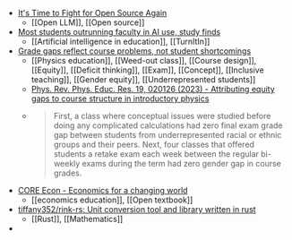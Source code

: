 - [It's Time to Fight for Open Source Again](https://danieljeffries.substack.com/p/its-time-to-fight-for-open-source)
	- [[Open LLM]], [[Open source]]
- [Most students outrunning faculty in AI use, study finds](https://www.insidehighered.com/news/tech-innovation/artificial-intelligence/2023/10/31/most-students-outrunning-faculty-ai-use?mc_cid=7afe5e937b&mc_eid=6731fd9c03)
	- [[Artificial intelligence in education]], [[TurnItIn]]
- [Grade gaps reflect course problems, not student shortcomings](https://www.insidehighered.com/news/diversity/race-ethnicity/2023/09/25/grade-gaps-reflect-course-problems-not-student)
	- [[Physics education]], [[Weed-out class]], [[Course design]], [[Equity]], [[Deficit thinking]], [[Exam]], [[Concept]], [[Inclusive teaching]], [[Gender equity]], [[Underrepresented students]]
	- [Phys. Rev. Phys. Educ. Res. 19, 020126 (2023)  -  Attributing equity gaps to course structure in introductory physics](https://journals.aps.org/prper/abstract/10.1103/PhysRevPhysEducRes.19.020126)
	- >First, a class where conceptual issues were studied before doing any complicated calculations had zero final exam grade gap between students from underrepresented racial or ethnic groups and their peers. Next, four classes that offered students a retake exam each week between the regular bi-weekly exams during the term had zero gender gap in course grades.
- [CORE Econ - Economics for a changing world](https://www.core-econ.org/)
	- [[economics education]], [[Open textbook]]
- [tiffany352/rink-rs: Unit conversion tool and library written in rust](https://github.com/tiffany352/rink-rs/)
	- [[Rust]], [[Mathematics]]
-